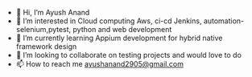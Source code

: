 - 👋 Hi, I’m Ayush Anand 
- 👀 I’m interested in Cloud computing Aws, ci-cd Jenkins, automation- selenium,pytest, python and web development 
- 🌱 I’m currently learning Appium development for hybrid native framework design 
- 💞️ I’m looking to collaborate on testing projects and would love to do 
- 📫 How to reach me ayushanand2905@gmail.com

<!---
anandayush101/anandayush101 is a ✨ special ✨ repository because its `README.md` (this file) appears on your GitHub profile.
You can click the Preview link to take a look at your changes.
--->
